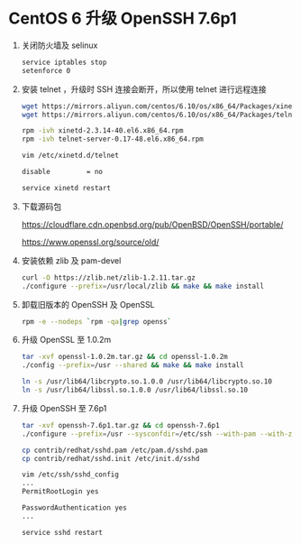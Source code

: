 # CentOS 6 升级 OpenSSH 7.6p1

1. 关闭防火墙及 selinux

   ```bash
   service iptables stop
   setenforce 0
   ```

2. 安装 telnet ，升级时 SSH 连接会断开，所以使用 telnet 进行远程连接

   ```bash
   wget https://mirrors.aliyun.com/centos/6.10/os/x86_64/Packages/xinetd-2.3.14-40.el6.x86_64.rpm
   wget https://mirrors.aliyun.com/centos/6.10/os/x86_64/Packages/telnet-server-0.17-48.el6.x86_64.rpm
   
   rpm -ivh xinetd-2.3.14-40.el6.x86_64.rpm
   rpm -ivh telnet-server-0.17-48.el6.x86_64.rpm
   
   vim /etc/xinetd.d/telnet
   
   disable         = no
   
   service xinetd restart
   ```

3. 下载源码包

   https://cloudflare.cdn.openbsd.org/pub/OpenBSD/OpenSSH/portable/

   https://www.openssl.org/source/old/

4. 安装依赖 zlib 及 pam-devel

   ```bash
   curl -O https://zlib.net/zlib-1.2.11.tar.gz
   ./configure --prefix=/usr/local/zlib && make && make install
   ```

5. 卸载旧版本的 OpenSSH 及 OpenSSL

   ```bash
   rpm -e --nodeps `rpm -qa|grep openss` 
   ```

6. 升级 OpenSSL 至 1.0.2m

   ```bash
   tar -xvf openssl-1.0.2m.tar.gz && cd openssl-1.0.2m
   ./config --prefix=/usr --shared && make && make install
   
   ln -s /usr/lib64/libcrypto.so.1.0.0 /usr/lib64/libcrypto.so.10
   ln -s /usr/lib64/libssl.so.1.0.0 /usr/lib64/libssl.so.10
   ```

7. 升级 OpenSSH 至 7.6p1

   ```bash
   tar -xvf openssh-7.6p1.tar.gz && cd openssh-7.6p1
   ./configure --prefix=/usr --sysconfdir=/etc/ssh --with-pam --with-zlib --with-md5-passwords && make && make install
   
   cp contrib/redhat/sshd.pam /etc/pam.d/sshd.pam
   cp contrib/redhat/sshd.init /etc/init.d/sshd
   
   vim /etc/ssh/sshd_config
   ...
   PermitRootLogin yes
   
   PasswordAuthentication yes
   ...
   
   service sshd restart
   ```
